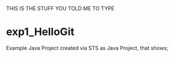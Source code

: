 THIS IS THE STUFF YOU TOLD ME TO TYPE
# exp1_HelloGit
Example Java Project created via STS as Java Project, that shows;